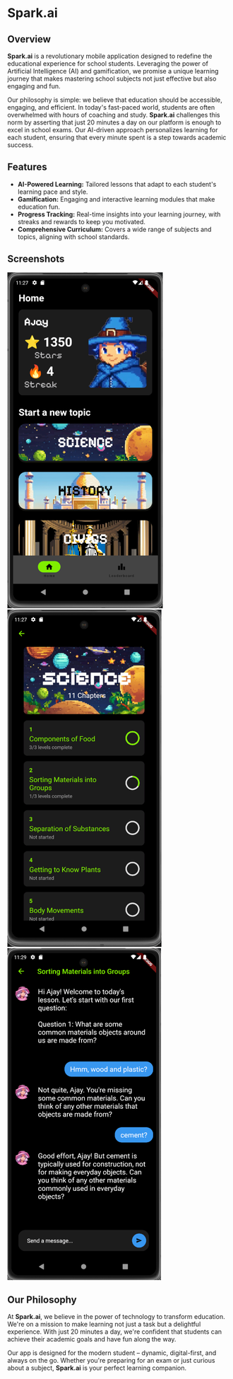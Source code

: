# Spark\.ai

## Overview

**Spark\.ai** is a revolutionary mobile application designed to redefine the educational experience for school students. Leveraging the power of Artificial Intelligence (AI) and gamification, we promise a unique learning journey that makes mastering school subjects not just effective but also engaging and fun.

Our philosophy is simple: we believe that education should be accessible, engaging, and efficient. In today's fast-paced world, students are often overwhelmed with hours of coaching and study. **Spark\.ai** challenges this norm by asserting that just 20 minutes a day on our platform is enough to excel in school exams. Our AI-driven approach personalizes learning for each student, ensuring that every minute spent is a step towards academic success.

## Features

- **AI-Powered Learning:** Tailored lessons that adapt to each student's learning pace and style.
- **Gamification:** Engaging and interactive learning modules that make education fun.
- **Progress Tracking:** Real-time insights into your learning journey, with streaks and rewards to keep you motivated.
- **Comprehensive Curriculum:** Covers a wide range of subjects and topics, aligning with school standards.

## Screenshots

![Home Screen](doc_images/homepage.png)
![Chapter Selection](doc_images/chapterspage.png)
![Learning Page](doc_images/learningpage.png)

## Our Philosophy

At **Spark\.ai**, we believe in the power of technology to transform education. We're on a mission to make learning not just a task but a delightful experience. With just 20 minutes a day, we're confident that students can achieve their academic goals and have fun along the way.

Our app is designed for the modern student – dynamic, digital-first, and always on the go. Whether you're preparing for an exam or just curious about a subject, **Spark\.ai** is your perfect learning companion.


